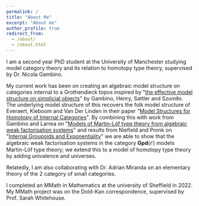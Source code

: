```yaml
---
permalink: /
title: "About Me"
excerpt: "About me"
author_profile: true
redirect_from: 
  - /about/
  - /about.html
---
```





I am a second year PhD student at the University of Manchester studying model category theory and its relation to homotopy type theory, supervised by Dr. Nicola Gambino.  

My current work has been on creating an algebraic model structure on categories internal to a Grothendieck topos inspired by "[the effective model structure on simplicial objects](https://arxiv.org/pdf/2102.06146.pdf)" by Gambino, Henry, Sattler and Szumiło. The underlying model structure of this recovers the folk model structure of Everaert, Kieboom and Van Der Linden in their paper "[Model Structures for Homotopy of Internal Categories](http://www.tac.mta.ca/tac/volumes/15/3/15-03.pdf)". By combining this with work from Gambino and Larrea on "[Models of Martin-Löf type theory from algebraic weak factorisation systems](https://arxiv.org/pdf/1906.01491.pdf)" and results from Niefield and Pronk on "[Internal Groupoids and Exponentiality](http://cahierstgdc.com/wp-content/uploads/2019/10/Niefield-Pronk-LX-4.pdf)" we are able to show that the algebraic weak factorisation systems in the category $\mathbf{Gpd}(\mathcal{E})$ models Martin-Löf type theory; we extend this to a model of homotopy type theory by adding univalence and universes. 

Relatedly, I am also collaborating with Dr. Adrian Miranda on an elementary theory of the 2 category of small categories.

I completed an MMath in Mathematics at the university of Sheffield in 2022. My MMath project was on the Dold-Kan correspondence, supervised by Prof. Sarah Whitehouse.   

